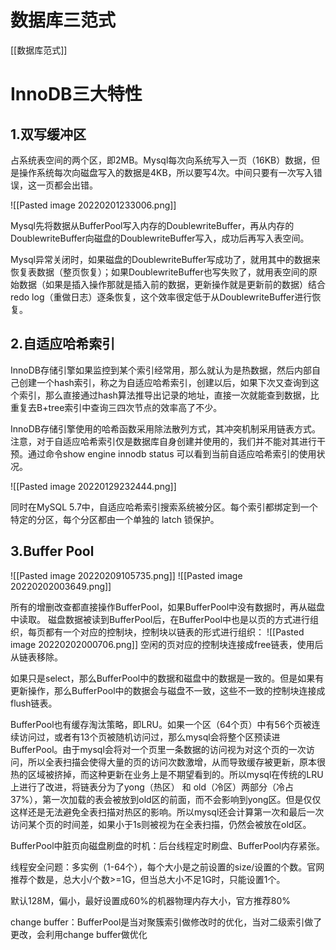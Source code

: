 # 数据库三范式
[[数据库范式]]

# InnoDB三大特性
## 1.双写缓冲区 
占系统表空间的两个区，即2MB。Mysql每次向系统写入一页（16KB）数据，但是操作系统每次向磁盘写入的数据是4KB，所以要写4次。中间只要有一次写入错误，这一页都会出错。

![[Pasted image 20220201233006.png]]

Mysql先将数据从BufferPool写入内存的DoublewriteBuffer，再从内存的DoublewriteBuffer向磁盘的DoublewriteBuffer写入，成功后再写入表空间。

Mysql异常关闭时，如果磁盘的DoublewriteBuffer写成功了，就用其中的数据来恢复表数据（整页恢复）；如果DoublewriteBuffer也写失败了，就用表空间的原始数据（如果是插入操作那就是插入前的数据，更新操作就是更新前的数据）结合redo log（重做日志）逐条恢复，这个效率很定低于从DoublewriteBuffer进行恢复。

## 2.自适应哈希索引
InnoDB存储引擎如果监控到某个索引经常用，那么就认为是热数据，然后内部自己创建一个hash索引，称之为自适应哈希索引，创建以后，如果下次又查询到这个索引，那么直接通过hash算法推导出记录的地址，直接一次就能查到数据，比重复去B+tree索引中查询三四次节点的效率高了不少。

InnoDB存储引擎使用的哈希函数采用除法散列方式，其冲突机制采用链表方式。注意，对于自适应哈希索引仅是数据库自身创建并使用的，我们并不能对其进行干预。通过命令show engine innodb status 可以看到当前自适应哈希索引的使用状况。

![[Pasted image 20220129232444.png]]

同时在MySQL 5.7中，自适应哈希索引搜索系统被分区。每个索引都绑定到一个特定的分区，每个分区都由一个单独的 latch 锁保护。

## 3.Buffer Pool
![[Pasted image 20220209105735.png]]
![[Pasted image 20220202003649.png]]

所有的增删改查都直接操作BufferPool，如果BufferPool中没有数据时，再从磁盘中读取。
磁盘数据被读到BufferPool后，在BufferPool中也是以页的方式进行组织，每页都有一个对应的控制块，控制块以链表的形式进行组织：
![[Pasted image 20220202000706.png]]
空闲的页对应的控制块连接成free链表，使用后从链表移除。

如果只是select，那么BufferPool中的数据和磁盘中的数据是一致的。但是如果有更新操作，那么BufferPool中的数据会与磁盘不一致，这些不一致的控制块连接成flush链表。

BufferPool也有缓存淘汰策略，即LRU。如果一个区（64个页）中有56个页被连续访问过，或者有13个页被随机访问过，那么mysql会将整个区预读进BufferPool。由于mysql会将对一个页里一条数据的访问视为对这个页的一次访问，所以全表扫描会使得大量的页的访问次数激增，从而导致缓存被更新，原本很热的区域被挤掉，而这种更新在业务上是不期望看到的。所以mysql在传统的LRU上进行了改进，将链表分为了yong（热区） 和 old（冷区）两部分（冷占37%），第一次加载的表会被放到old区的前面，而不会影响到yong区。但是仅仅这样还是无法避免全表扫描对热区的影响。所以mysql还会计算第一次和最后一次访问某个页的时间差，如果小于1s则被视为在全表扫描，仍然会被放在old区。

BufferPool中脏页向磁盘刷盘的时机：后台线程定时刷盘、BufferPool内存紧张。

线程安全问题：多实例（1-64个），每个大小是之前设置的size/设置的个数。官网推荐个数是，总大小/个数>=1G，但当总大小不足1G时，只能设置1个。

默认128M，偏小，最好设置成60%的机器物理内存大小，官方推荐80%

change buffer：BufferPool是当对聚簇索引做修改时的优化，当对二级索引做了更改，会利用change buffer做优化



